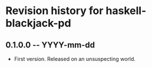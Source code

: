 # Revision history for haskell-blackjack-pd

## 0.1.0.0 -- YYYY-mm-dd

* First version. Released on an unsuspecting world.
